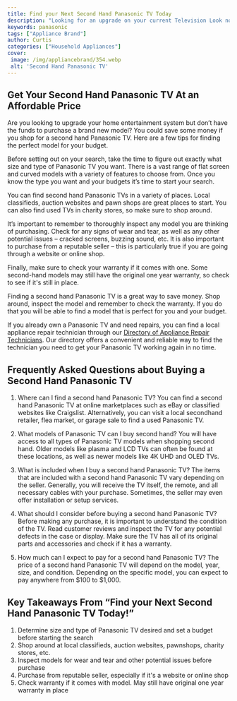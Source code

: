 ```yaml
---
title: Find your Next Second Hand Panasonic TV Today
description: "Looking for an upgrade on your current Television Look no further Explore the extensive range of second hand Panasonic TVs today Find your perfect match and enjoy the perfect viewing experience"
keywords: panasonic
tags: ["Appliance Brand"]
author: Curtis
categories: ["Household Appliances"]
cover: 
 image: /img/appliancebrand/354.webp
 alt: 'Second Hand Panasonic TV'
---
```

## Get Your Second Hand Panasonic TV At an Affordable Price
Are you looking to upgrade your home entertainment system but don’t have the funds to purchase a brand new model? You could save some money if you shop for a second hand Panasonic TV. Here are a few tips for finding the perfect model for your budget.

Before setting out on your search, take the time to figure out exactly what size and type of Panasonic TV you want. There is a vast range of flat screen and curved models with a variety of features to choose from. Once you know the type you want and your budgets it’s time to start your search.

You can find second hand Panasonic TVs in a variety of places. Local classifieds, auction websites and pawn shops are great places to start. You can also find used TVs in charity stores, so make sure to shop around.

It’s important to remember to thoroughly inspect any model you are thinking of purchasing. Check for any signs of wear and tear, as well as any other potential issues – cracked screens, buzzing sound, etc. It is also important to purchase from a reputable seller – this is particularly true if you are going through a website or online shop. 

Finally, make sure to check your warranty if it comes with one. Some second-hand models may still have the original one year warranty, so check to see if it's still in place.

Finding a second hand Panasonic TV is a great way to save money. Shop around, inspect the model and remember to check the warranty. If you do that you will be able to find a model that is perfect for you and your budget.

If you already own a Panasonic TV and need repairs, you can find a local appliance repair technician through our [Directory of Appliance Repair Technicians](./pages/appliance-repair-technicians). Our directory offers a convenient and reliable way to find the technician you need to get your Panasonic TV working again in no time.

## Frequently Asked Questions about Buying a Second Hand Panasonic TV

1. Where can I find a second hand Panasonic TV? 
You can find a second hand Panasonic TV at online marketplaces such as eBay or classified websites like Craigslist. Alternatively, you can visit a local secondhand retailer, flea market, or garage sale to find a used Panasonic TV.

2. What models of Panasonic TV can I buy second hand? 
You will have access to all types of Panasonic TV models when shopping second hand. Older models like plasma and LCD TVs can often be found at these locations, as well as newer models like 4K UHD and OLED TVs.

3. What is included when I buy a second hand Panasonic TV? 
The items that are included with a second hand Panasonic TV vary depending on the seller. Generally, you will receive the TV itself, the remote, and all necessary cables with your purchase. Sometimes, the seller may even offer installation or setup services.

4. What should I consider before buying a second hand Panasonic TV? 
Before making any purchase, it is important to understand the condition of the TV. Read customer reviews and inspect the TV for any potential defects in the case or display. Make sure the TV has all of its original parts and accessories and check if it has a warranty. 

5. How much can I expect to pay for a second hand Panasonic TV? 
The price of a second hand Panasonic TV will depend on the model, year, size, and condition. Depending on the specific model, you can expect to pay anywhere from $100 to $1,000.

## Key Takeaways From “Find your Next Second Hand Panasonic TV Today!” 
1. Determine size and type of Panasonic TV desired and set a budget before starting the search 
2. Shop around at local classifieds, auction websites, pawnshops, charity stores, etc.
3. Inspect models for wear and tear and other potential issues before purchase 
4. Purchase from reputable seller, especially if it's a website or online shop 
5. Check warranty if it comes with model. May still have original one year warranty in place
